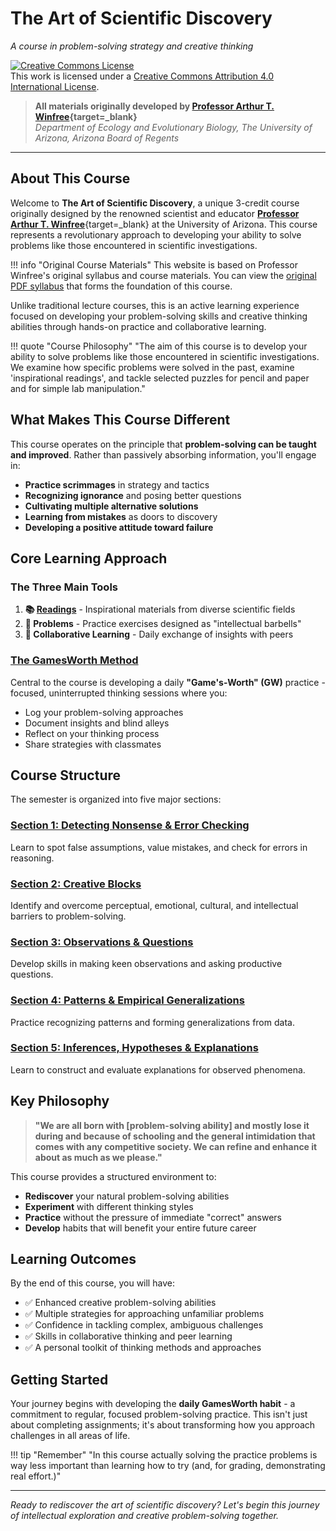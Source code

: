 # The Art of Scientific Discovery
*A course in problem-solving strategy and creative thinking*

<a rel="license" href="http://creativecommons.org/licenses/by/4.0/"><img alt="Creative Commons License" style="border-width:0" src="https://i.creativecommons.org/l/by/4.0/88x31.png" /></a><br />This work is licensed under a <a rel="license" href="http://creativecommons.org/licenses/by/4.0/">Creative Commons Attribution 4.0 International License</a>.


> **All materials originally developed by [Professor Arthur T. Winfree](https://web.archive.org/web/20040801000000*/http://eebweb.arizona.edu/faculty/winfree/Handout_479.htm){target=_blank}**  
*Department of Ecology and Evolutionary Biology, The University of Arizona, Arizona Board of Regents*

---

## About This Course

Welcome to **The Art of Scientific Discovery**, a unique 3-credit course originally designed by the renowned scientist and educator [**Professor Arthur T. Winfree**](https://en.wikipedia.org/wiki/Arthur_Winfree){target=_blank} at the University of Arizona. This course represents a revolutionary approach to developing your ability to solve problems like those encountered in scientific investigations.

!!! info "Original Course Materials"
    This website is based on Professor Winfree's original syllabus and course materials. You can view the [original PDF syllabus](../The%20Art%20of%20Scientific%20Discovery%20Syllabus.pdf) that forms the foundation of this course.

Unlike traditional lecture courses, this is an active learning experience focused on developing your problem-solving skills and creative thinking abilities through hands-on practice and collaborative learning.

!!! quote "Course Philosophy"
    "The aim of this course is to develop your ability to solve problems like those encountered in scientific investigations. We examine how specific problems were solved in the past, examine 'inspirational readings', and tackle selected puzzles for pencil and paper and for simple lab manipulation."

## What Makes This Course Different

This course operates on the principle that **problem-solving can be taught and improved**. Rather than passively absorbing information, you'll engage in:

- **Practice scrimmages** in strategy and tactics
- **Recognizing ignorance** and posing better questions  
- **Cultivating multiple alternative solutions**
- **Learning from mistakes** as doors to discovery
- **Developing a positive attitude toward failure**

## Core Learning Approach

### The Three Main Tools

1. **📚 [Readings](readings.md)** - Inspirational materials from diverse scientific fields
2. **🧩 Problems** - Practice exercises designed as "intellectual barbells"
3. **👥 Collaborative Learning** - Daily exchange of insights with peers

### [The GamesWorth Method](gamesworth.md)

Central to the course is developing a daily **"Game's-Worth" (GW)** practice - focused, uninterrupted thinking sessions where you:

- Log your problem-solving approaches
- Document insights and blind alleys  
- Reflect on your thinking process
- Share strategies with classmates

## Course Structure

The semester is organized into five major sections:

### [Section 1: Detecting Nonsense & Error Checking](section1.md)
Learn to spot false assumptions, value mistakes, and check for errors in reasoning.

### [Section 2: Creative Blocks](section2.md)
Identify and overcome perceptual, emotional, cultural, and intellectual barriers to problem-solving.

### [Section 3: Observations & Questions](section3.md)
Develop skills in making keen observations and asking productive questions.

### [Section 4: Patterns & Empirical Generalizations](section4.md)
Practice recognizing patterns and forming generalizations from data.

### [Section 5: Inferences, Hypotheses & Explanations](section5.md)
Learn to construct and evaluate explanations for observed phenomena.

## Key Philosophy

> **"We are all born with [problem-solving ability] and mostly lose it during and because of schooling and the general intimidation that comes with any competitive society. We can refine and enhance it about as much as we please."**

This course provides a structured environment to:

- **Rediscover** your natural problem-solving abilities
- **Experiment** with different thinking styles
- **Practice** without the pressure of immediate "correct" answers
- **Develop** habits that will benefit your entire future career

## Learning Outcomes

By the end of this course, you will have:

- ✅ Enhanced creative problem-solving abilities
- ✅ Multiple strategies for approaching unfamiliar problems  
- ✅ Confidence in tackling complex, ambiguous challenges
- ✅ Skills in collaborative thinking and peer learning
- ✅ A personal toolkit of thinking methods and approaches

## Getting Started

Your journey begins with developing the **daily GamesWorth habit** - a commitment to regular, focused problem-solving practice. This isn't just about completing assignments; it's about transforming how you approach challenges in all areas of life.

!!! tip "Remember"
    "In this course actually solving the practice problems is way less important than learning how to try (and, for grading, demonstrating real effort.)"

---

*Ready to rediscover the art of scientific discovery? Let's begin this journey of intellectual exploration and creative problem-solving together.*